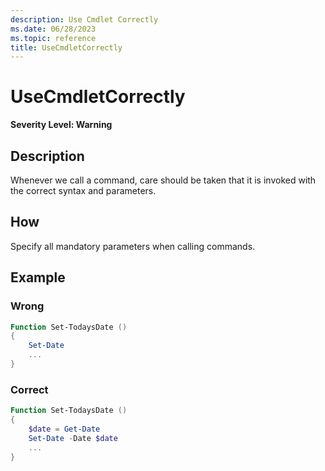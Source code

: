 ```yaml
---
description: Use Cmdlet Correctly
ms.date: 06/28/2023
ms.topic: reference
title: UseCmdletCorrectly
---
```

# UseCmdletCorrectly

**Severity Level: Warning**

## Description

Whenever we call a command, care should be taken that it is invoked with the correct syntax and
parameters.

## How

Specify all mandatory parameters when calling commands.

## Example

### Wrong

```powershell
Function Set-TodaysDate ()
{
    Set-Date
    ...
}
```

### Correct

```powershell
Function Set-TodaysDate ()
{
    $date = Get-Date
    Set-Date -Date $date
    ...
}
```
